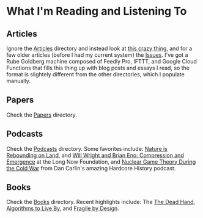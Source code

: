 # What I'm Reading and Listening To

## Articles
Ignore the [Articles](https://github.com/lucaswadedavis/reading-list/tree/master/articles) directory and instead look at [this crazy thing](https://lucaswadedavis.github.io/reading-list/articles/), and for a few older articles (before I had my current system) the [Issues](https://github.com/lucaswadedavis/reading-list/issues). I've got a Rube Goldberg machine composed of Feedly Pro, IFTTT, and Google Cloud Functions that fills this thing up with blog posts and essays I read, so the format is slightely different from the other directories, which I populate manually.

## Papers
Check the [Papers](https://github.com/lucaswadedavis/reading-list/tree/master/papers) directory.

## Podcasts
Check the [Podcasts](https://github.com/lucaswadedavis/reading-list/tree/master/podcasts) directory. Some favorites include: [Nature is Rebounding on Land](http://longnow.org/seminars/02015/jan/13/nature-rebounding-land-and-ocean-sparing-through-concentrating-human-activities/), and  [Will Wright and Brian Eno: Compression and Emergence](http://longnow.org/seminars/02006/jun/26/playing-with-time/) at the Long Now Foundation, and [Nuclear Game Theory During the Cold War](http://www.dancarlin.com/hardcore-history-59-the-destroyer-of-worlds/) from Dan Carlin's amazing Hardcore History podcast.

## Books
Check the [Books](https://github.com/lucaswadedavis/reading-list/tree/master/books) directory. Recent highlights include: The [The Dead Hand](https://www.amazon.com/Dead-Hand-Untold-Dangerous-Legacy/dp/0307387844), [Algorithms to Live By](https://www.amazon.com/Algorithms-Live-Computer-Science-Decisions/dp/1480560367), and [Fragile by Design](https://www.amazon.com/Fragile-Design-Political-Princeton-Economic/dp/0691155240).
